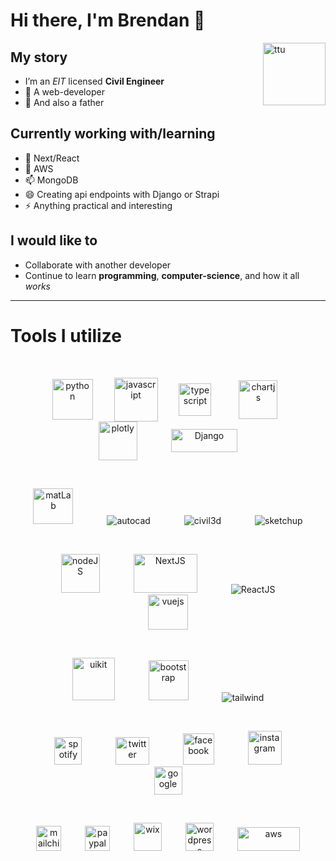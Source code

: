 # Hi there, I'm Brendan 👋

<img src="https://user-images.githubusercontent.com/64326462/110130533-1e7d6480-7d97-11eb-9551-0989d9fc86fd.jpg" alt="ttu" align="right" width="100" height="100" />

## My story

- I’m an *EIT* licensed **Civil Engineer**
- 🌱 A web-developer
- 👯 And also a father

## Currently working with/learning

- 🤔 Next/React
- 💬 AWS
- 📫 MongoDB
- 😄 Creating api endpoints with Django or Strapi
- ⚡ Anything practical and interesting


## I would like to

- Collaborate with another developer
- Continue to learn **programming**, **computer-science**, and how it all *works*


<hr>

# Tools I utilize

</br>
<p align="center">
  <img src="https://user-images.githubusercontent.com/64326462/110136681-f9d8bb00-7d9d-11eb-9993-66e1099256e2.png" hspace="15" align="center" alt="python" height="65" />
  <img src="https://user-images.githubusercontent.com/64326462/110135830-f7299600-7d9c-11eb-95f3-d839814af091.png" hspace="15" align="center" alt="javascript" height="70" />
  <img src="https://user-images.githubusercontent.com/64326462/110136837-2a205980-7d9e-11eb-9630-182b5d50867a.png" hspace="15" align="center" alt="typescript" width="52" height="52" />
  <img src="https://user-images.githubusercontent.com/64326462/110134442-67371c80-7d9b-11eb-91b8-803cd84fa20c.png" hspace="25" align="center" alt="chartjs" width="62" height="62" />
  <img src="https://user-images.githubusercontent.com/64326462/110136652-efb6bc80-7d9d-11eb-9bd5-68dc1ce4bf87.png" hspace="25" align="center" alt="plotly"  width="62" height="62" />
  <img src="https://user-images.githubusercontent.com/64326462/110135604-b3369100-7d9c-11eb-8a44-c3da34e27b46.png" hspace="25" align="center" alt="Django" width="106.8" height="37.2" />
</p>
</br>
<p align="center">
  <img src="https://user-images.githubusercontent.com/64326462/110136481-bb430080-7d9d-11eb-8363-79e6db9cb9e3.png" alt="matLab" hspace="25" width="64" height="57.5" />
  <img  hspace="25" alt="autocad" width="" height="" />
  <img  hspace="25" alt="civil3d" width="" height="" />
  <img  hspace="25" alt="sketchup" width="" height="" />
</p>
</br>
<p align="center">
  <img src="https://user-images.githubusercontent.com/64326462/110148710-27783100-7dab-11eb-9dd8-483e20f1d0e7.png" alt="nodeJS" hspace="25" height="62" />
  <img src="https://user-images.githubusercontent.com/64326462/110136560-d31a8480-7d9d-11eb-89fc-e832673bc458.png" alt="NextJS" hspace="25" width="102.4" height="61.8" />
  <img src="https://user-images.githubusercontent.com/64326462/110136731-065d1380-7d9e-11eb-830b-39abd4812e1a.png" alt="ReactJS" hspace="25" />
  <img src="https://user-images.githubusercontent.com/64326462/110136891-3c01fc80-7d9e-11eb-8dd4-ab0713b8938f.png" alt="vuejs" hspace="25" width="64" height="55.5" />
</p>
</br>
<p align="center">
  <img src="https://user-images.githubusercontent.com/64326462/110136864-34425800-7d9e-11eb-920d-71d962ceae9d.png" hspace="25" alt="uikit" height="68" />
  <img src="https://user-images.githubusercontent.com/64326462/110133305-2a1e5a80-7d9a-11eb-83ef-277f6c44f321.png" alt="bootstrap" hspace="25" width="64" height="64" />
  <img src="https://user-images.githubusercontent.com/64326462/110136791-1aa11080-7d9e-11eb-8356-6ad2c6e9bbf5.png" hspace="25" alt="tailwind" style="vertical-align: middle;" />
</p>
</br>
<p align="center">
  <img src="https://user-images.githubusercontent.com/64326462/110136760-1117a880-7d9e-11eb-959f-54610d1f610e.png" hspace="25" alt="spotify" height="44" />
  <img src="https://user-images.githubusercontent.com/64326462/110136813-2260b500-7d9e-11eb-9c77-1c0bdb361f25.png" hspace="25" alt="twitter" width="53.4" height="44" />
  <img src="https://user-images.githubusercontent.com/64326462/110135657-c2b5da00-7d9c-11eb-8726-ad8b5abd86fc.png" hspace="25" alt="facebook" width="50" height="50" />
  <img src="https://user-images.githubusercontent.com/64326462/110135727-d8c39a80-7d9c-11eb-95f2-dbe33b686b14.png" hspace="25" alt="instagram" height="54" />
  <img src="https://user-images.githubusercontent.com/64326462/110137216-98651c00-7d9e-11eb-8267-65e9423fe42c.png" hspace="25" alt="google" height="45" />
</p>
</br>
<p align="center">
  <img src="https://user-images.githubusercontent.com/64326462/110136450-b2eac580-7d9d-11eb-9679-6d85cca5cc78.png" hspace="17" alt="mailchimp" height="40" />
  <img src="https://user-images.githubusercontent.com/64326462/110136620-e62d5480-7d9d-11eb-8613-b891a6c46ce3.png" hspace="17" alt="paypal" height="40" />
  <img src="https://user-images.githubusercontent.com/64326462/110149182-bbe29380-7dab-11eb-846c-96a7e7e842c7.png" hspace="17" alt="wix" height="45" />
  <img src="https://user-images.githubusercontent.com/64326462/110149139-aff6d180-7dab-11eb-9e52-cfd0340b1f39.png" hspace="17" alt="wordpress" height="45" />
  <img src="https://user-images.githubusercontent.com/64326462/110136259-79b25580-7d9d-11eb-835a-247bf48b5458.png" hspace="17" alt="aws" width="100" height="38.7" />
</p>
</br>
